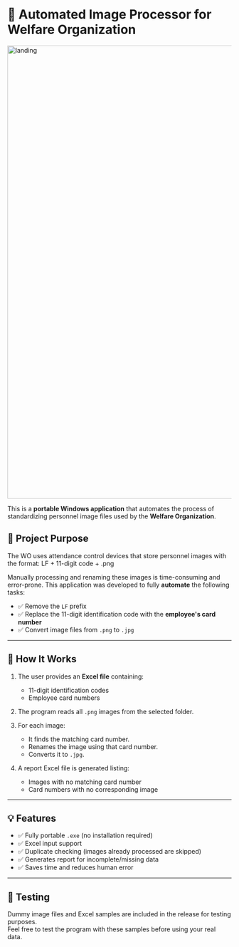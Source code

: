 # 📸 Automated Image Processor for Welfare Organization

<img width="1438" height="1018" alt="landing" src="https://github.com/user-attachments/assets/89fbe9d6-354e-4ea4-9e86-eec421c0ccd2" />



This is a **portable Windows application** that automates the process of standardizing personnel image files used by the **Welfare Organization**.

## 🚀 Project Purpose

The WO uses attendance control devices that store personnel images with the format: LF + 11-digit code + .png


Manually processing and renaming these images is time-consuming and error-prone. This application was developed to fully **automate** the following tasks:

- ✅ Remove the `LF` prefix
- ✅ Replace the 11-digit identification code with the **employee's card number**
- ✅ Convert image files from `.png` to `.jpg`

---

## 🔧 How It Works

1. The user provides an **Excel file** containing:
   - 11-digit identification codes
   - Employee card numbers

2. The program reads all `.png` images from the selected folder.

3. For each image:
   - It finds the matching card number.
   - Renames the image using that card number.
   - Converts it to `.jpg`.

4. A report Excel file is generated listing:
   - Images with no matching card number
   - Card numbers with no corresponding image

---

## 💡 Features

- ✅ Fully portable `.exe` (no installation required)
- ✅ Excel input support
- ✅ Duplicate checking (images already processed are skipped)
- ✅ Generates report for incomplete/missing data
- ✅ Saves time and reduces human error

---

## 🧪 Testing

Dummy image files and Excel samples are included in the release for testing purposes.  
Feel free to test the program with these samples before using your real data.
